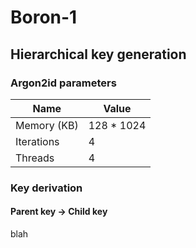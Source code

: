 # Boron-1
## Hierarchical key generation
### Argon2id parameters
| Name          | Value         |
| ------------- | ------------- |
| Memory (KB)   | 128 * 1024    |
| Iterations    | 4             |
| Threads       | 4             |
### Key derivation
#### Parent key &rarr; Child key
blah